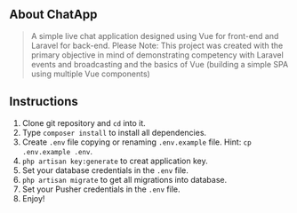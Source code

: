 ## About ChatApp

> A simple live chat application designed using Vue for front-end and Laravel for back-end. Please Note: This project was created with the primary objective in mind of demonstrating competency with Laravel events and broadcasting and the basics of Vue (building a simple SPA using multiple Vue components)

## Instructions

1. Clone git repository and `cd` into it.
2. Type `composer install` to install all dependencies.
3. Create `.env` file copying or renaming  `.env.example` file. Hint: `cp .env.example .env`.
4. `php artisan key:generate` to creat application key.
5. Set your database credentials in the `.env` file.
6. `php artisan migrate` to get all migrations into database.
6. Set your Pusher credentials in the `.env` file.
7. Enjoy!




